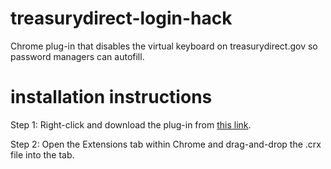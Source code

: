 # treasurydirect-login-hack
Chrome plug-in that disables the virtual keyboard on treasurydirect.gov so password managers can autofill.

# installation instructions
Step 1: Right-click and download the plug-in from [this link](https://jamejone.github.io/treasurydirect-login-hack/treasurydirect-login-hack.crx).

Step 2: Open the Extensions tab within Chrome and drag-and-drop the .crx file into the tab.
